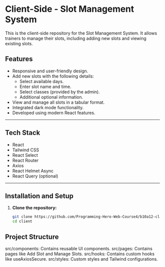 # Client-Side - Slot Management System

This is the client-side repository for the Slot Management System. It allows trainers to manage their slots, including adding new slots and viewing existing slots.

## Features
- Responsive and user-friendly design.
- Add new slots with the following details:
  - Select available days.
  - Enter slot name and time.
  - Select classes (provided by the admin).
  - Additional optional information.
- View and manage all slots in a tabular format.
- Integrated dark mode functionality.
- Developed using modern React features.

---

## Tech Stack
- React
- Tailwind CSS
- React Select
- React Router
- Axios
- React Helmet Async
- React Query (optional)

---

## Installation and Setup

1. **Clone the repository:**
   ```bash
   git clone https://github.com/Programming-Hero-Web-Course4/b10a12-client-side-hassankhsalar.git
   cd client

## Project Structure
src/components: Contains reusable UI components.
src/pages: Contains pages like Add Slot and Manage Slots.
src/hooks: Contains custom hooks like useAxiosSecure.
src/styles: Custom styles and Tailwind configurations.